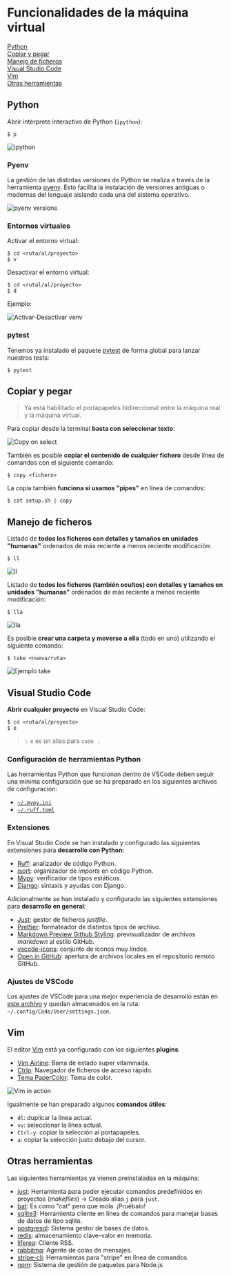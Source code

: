 # Funcionalidades de la máquina virtual

[Python](#python)  
[Copiar y pegar](#copiar-y-pegar)  
[Manejo de ficheros](#manejo-de-ficheros)  
[Visual Studio Code](#visual-studio-code)  
[Vim](#vim)  
[Otras herramientas](#otras-herramientas)

## Python

Abrir intérprete interactivo de Python (`ipython`):

```console
$ p
```

![ipython](./images/vm-features/ipython.png)

### Pyenv

La gestión de las distintas versiones de Python se realiza a través de la herramienta [pyenv](https://github.com/pyenv/pyenv). Esto facilita la instalación de versiones antiguas o modernas del lenguaje aislando cada una del sistema operativo.

![pyenv versions](./images/vm-features/pyenv-versions.png)

### Entornos virtuales

Activar el entorno virtual:

```console
$ cd <ruta/al/proyecto>
$ v
```

Desactivar el entorno virtual:

```console
$ cd <rutal/al/proyecto>
$ d
```

Ejemplo:

![Activar-Desactivar venv](./images/vm-features/actdeact-venv.png)

### pytest

Tenemos ya instalado el paquete [pytest](https://docs.pytest.org/en/7.1.x/getting-started.html) de forma global para lanzar nuestros tests:

```console
$ pytest
```

## Copiar y pegar

> Ya está habilitado el portapapeles bidireccional entre la máquina real y la máquina virtual.

Para copiar desde la terminal **basta con seleccionar texto**:

![Copy on select](./images/vm-features/copy-on-select.png)

También es posible **copiar el contenido de cualquier fichero** desde línea de comandos con el siguiente comando:

```console
$ copy <fichero>
```

La copia también **funciona si usamos "pipes"** en línea de comandos:

```console
$ cat setup.sh | copy
```

## Manejo de ficheros

Listado de **todos los ficheros con detalles y tamaños en unidades "humanas"** ordenados de más reciente a menos reciente modificación:

```console
$ ll
```

![ll](./images/vm-features/ll.png)

Listado de **todos los ficheros (también ocultos) con detalles y tamaños en unidades "humanas"** ordenados de más reciente a menos reciente modificación:

```console
$ lla
```

![lla](./images/vm-features/lla.png)

Es posible **crear una carpeta y moverse a ella** (todo en uno) utilizando el siguiente comando:

```console
$ take <nueva/ruta>
```

![Ejemplo take](./images/vm-features/take.png)

## Visual Studio Code

**Abrir cualquier proyecto** en Visual Studio Code:

```console
$ cd <ruta/al/proyecto>
$ e
```

> 💡 `e` es un alias para `code .`

### Configuración de herramientas Python

Las herramientas Python que funcionan dentro de VSCode deben seguir una mínima configuración que se ha preparado en los siguientes archivos de configuración:

- [`~/.mypy.ini`](./files/.mypy.ini)
- [`~/.ruff.toml`](./files/.ruff.toml)

### Extensiones

En Visual Studio Code se han instalado y configurado las siguientes extensiones para **desarrollo con Python**:

- [Ruff](https://marketplace.visualstudio.com/items?itemName=charliermarsh.ruff): analizador de código Python.
- [isort](https://marketplace.visualstudio.com/items?itemName=ms-python.isort): organizador de _imports_ en código Python.
- [Mypy](https://github.com/microsoft/vscode-mypy): verificador de tipos estáticos.
- [Django](https://github.com/vscode-django/vscode-django): sintaxis y ayudas con Django.

Adicionalmente se han instalado y configurado las siguientes extensiones para **desarrollo en general**:

- [Just](https://marketplace.visualstudio.com/items?itemName=kokakiwi.vscode-just): gestor de ficheros _justfile_.
- [Prettier](https://marketplace.visualstudio.com/items?itemName=esbenp.prettier-vscode): formateador de distintos tipos de archivo.
- [Markdown Preview Github Styling](https://marketplace.visualstudio.com/items?itemName=bierner.markdown-preview-github-styles): previsualizador de archivos _markdown_ al estilo GitHub.
- [vscode-icons](https://marketplace.visualstudio.com/items?itemName=vscode-icons-team.vscode-icons): conjunto de iconos muy lindos.
- [Open in GitHub](https://marketplace.visualstudio.com/items?itemName=fabiospampinato.vscode-open-in-github): apertura de archivos locales en el repositorio remoto GitHub.

### Ajustes de VSCode

Los ajustes de VSCode para una mejor experiencia de desarrollo están en [este archivo](./files/settings.json) y quedan almacenados en la ruta: `~/.config/Code/User/settings.json`.

## Vim

El editor [Vim](https://www.vim.org/) está ya configurado con los siguientes **plugins**:

- [Vim Airline](https://github.com/vim-airline/vim-airline): Barra de estado super vitaminada.
- [Ctrlp](https://github.com/kien/ctrlp.vim): Navegador de ficheros de acceso rápido.
- [Tema PaperColor](https://github.com/NLKNguyen/papercolor-theme): Tema de color.

![Vim in action](./images/vm-features/vim.png)

Igualmente se han preparado algunos **comandos útiles**:

- `dl`: duplicar la línea actual.
- `vv`: seleccionar la línea actual.
- `Ctrl-y`: copiar la selección al portapapeles.
- `a`: copiar la selección justo debajo del cursor.

## Otras herramientas

Las siguientes herramientas ya vienen preinstaladas en la máquina:

- [just](https://github.com/casey/just): Herramienta para poder ejecutar comandos predefinidos en proyectos (_makefiles_) → Creado alias `j` para `just`.
- [bat](https://github.com/sharkdp/bat): Es como "cat" pero que mola. ¡Pruébalo!
- [sqlite3](https://www.sqlite.org/index.html): Herramienta cliente en línea de comandos para manejar bases de datos de tipo sqlite.
- [postgresql](https://www.postgresql.org/): Sistema gestor de bases de datos.
- [redis](https://redis.io/): almacenamiento clave-valor en memoria.
- [liferea](https://github.com/lwindolf/liferea): Cliente RSS.
- [rabbitmq](https://www.rabbitmq.com/): Agente de colas de mensajes.
- [stripe-cli](https://github.com/stripe/stripe-cli): Herramientas para "stripe" en línea de comandos.
- [npm](https://www.npmjs.com/): Sistema de gestión de paquetes para Node.js
